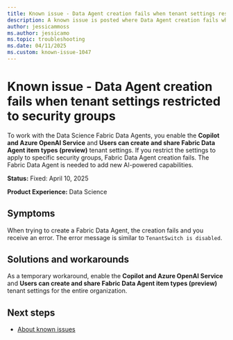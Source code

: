 ```yaml
---
title: Known issue - Data Agent creation fails when tenant settings restricted to security groups
description: A known issue is posted where Data Agent creation fails when tenant settings are restricted to security groups.
author: jessicammoss
ms.author: jessicamo
ms.topic: troubleshooting  
ms.date: 04/11/2025
ms.custom: known-issue-1047
---
```


# Known issue - Data Agent creation fails when tenant settings restricted to security groups

To work with the Data Science Fabric Data Agents, you enable the **Copilot and Azure OpenAI Service** and **Users can create and share Fabric Data Agent item types (preview)** tenant settings. If you restrict the settings to apply to specific security groups, Fabric Data Agent creation fails. The Fabric Data Agent is needed to add new AI-powered capabilities.

**Status:** Fixed: April 10, 2025

**Product Experience:** Data Science

## Symptoms

When trying to create a Fabric Data Agent, the creation fails and you receive an error. The error message is similar to `TenantSwitch is disabled`.

## Solutions and workarounds

As a temporary workaround, enable the **Copilot and Azure OpenAI Service** and **Users can create and share Fabric Data Agent item types (preview)** tenant settings for the entire organization.

## Next steps

- [About known issues](https://support.fabric.microsoft.com/known-issues)
